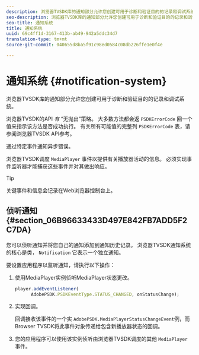 ```yaml
---
description: 浏览器TVSDK库的通知部分允许您创建可用于诊断和验证目的的记录和调试系统。
seo-description: 浏览器TVSDK库的通知部分允许您创建可用于诊断和验证目的的记录和调试系统。
seo-title: 通知系统
title: 通知系统
uuid: 69c4ff1d-3167-413b-ab49-942a5ddc34d7
translation-type: tm+mt
source-git-commit: 040655d8ba5f91c98ed0584c08db226ffe1e0f4e

---
```



# 通知系统 {#notification-system}

浏览器TVSDK库的通知部分允许您创建可用于诊断和验证目的的记录和调试系统。

<!--<a id="section_EC5DBE8DDA434B70A01FA2F3EF4618BD"></a>-->

浏览器TVSDK的API *有* “无抛出”策略。 大多数方法都会返 `PSDKErrorCode` 回一个值来指示该方法是否成功执行。 有关所有可能值的完整列 `PSDKErrorCode` 表，请参阅浏览器TVSDK API参考。

通过特定事件通知异步错误。

浏览器TVSDK调度 `MediaPlayer` 事件以提供有关播放器活动的信息。 必须实现事件监听器才能捕获这些事件并对其做出响应。

>[!TIP]
>
>关键事件和信息会记录在Web浏览器控制台上。

## 侦听通知 {#section_06B96633433D497E842FB7ADD5F2C7DA}

您可以侦听通知并将您自己的通知添加到通知历史记录。 浏览器TVSDK通知系统的核心是类， `Notification` 它表示一个独立通知。

要设置应用程序以监听通知，请执行以下操作：

1. 使用MediaPlayer实例侦听MediaPlayer状态更改。

   ```js
   player.addEventListener( 
         AdobePSDK.PSDKEventType.STATUS_CHANGED, onStatusChange);
   ```

1. 实现回调。

   回调接收该事件的一个实 `AdobePSDK.MediaPlayerStatusChangeEvent`例，而Browser TVSDK将此事件对象传递给包含新播放器状态的回调。
1. 您的应用程序可以使用该实例侦听由浏览器TVSDK调度的其他 `MediaPlayer` 事件。

